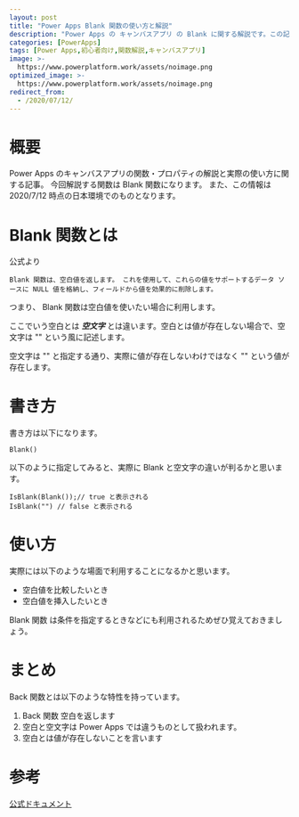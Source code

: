 ```yaml
---
layout: post
title: "Power Apps Blank 関数の使い方と解説"
description: "Power Apps の キャンバスアプリ の Blank に関する解説です。この記事を読むことで　Blank の使い方をマスターすることができます。Blank は空白を利用する場合に使用される関数です"
categories: [PowerApps]
tags: [Power Apps,初心者向け,関数解説,キャンバスアプリ]
image: >-
  https://www.powerplatform.work/assets/noimage.png
optimized_image: >-
  https://www.powerplatform.work/assets/noimage.png
redirect_from:
  - /2020/07/12/
---
```


#  概要

Power Apps のキャンバスアプリの関数・プロパティの解説と実際の使い方に関する記事。
今回解説する関数は Blank 関数になります。
また、この情報は 2020/7/12 時点の日本環境でのものとなります。

# Blank 関数とは

公式より
```
Blank 関数は、空白値を返します。 これを使用して、これらの値をサポートするデータ ソースに NULL 値を格納し、フィールドから値を効果的に削除します。
```

つまり、 Blank 関数は空白値を使いたい場合に利用します。

ここでいう空白とは ***空文字*** とは違います。空白とは値が存在しない場合で、空文字は "" という風に記述します。

空文字は "" と指定する通り、実際に値が存在しないわけではなく "" という値が存在します。


# 書き方
書き方は以下になります。

```
Blank()
```

以下のように指定してみると、実際に Blank と空文字の違いが判るかと思います。

```
IsBlank(Blank());// true と表示される
IsBlank("") // false と表示される 
```


# 使い方

実際には以下のような場面で利用することになるかと思います。

- 空白値を比較したいとき
- 空白値を挿入したいとき

Blank 関数 は条件を指定するときなどにも利用されるためぜひ覚えておきましょう。

# まとめ

Back 関数とは以下のような特性を持っています。

1. Back 関数 空白を返します
2. 空白と空文字は Power Apps では違うものとして扱われます。
3. 空白とは値が存在しないことを言います


# 参考
[公式ドキュメント](https://docs.microsoft.com/ja-jp/powerapps/maker/canvas-apps/functions/function-isblank-isempty#blank)
